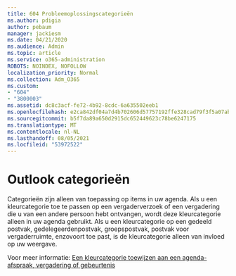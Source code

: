 ```yaml
---
title: 604 Probleemoplossingscategorieën
ms.author: pdigia
author: pebaum
manager: jackiesm
ms.date: 04/21/2020
ms.audience: Admin
ms.topic: article
ms.service: o365-administration
ROBOTS: NOINDEX, NOFOLLOW
localization_priority: Normal
ms.collection: Adm_O365
ms.custom:
- "604"
- "3800003"
ms.assetid: dc8c3acf-fe72-4b92-8cdc-6a635502eeb1
ms.openlocfilehash: e2ca842df04a7d4b702606d57757192ffe328cad79f3f5a07abc450f8ff92288
ms.sourcegitcommit: b5f7da89a650d2915dc652449623c78be6247175
ms.translationtype: MT
ms.contentlocale: nl-NL
ms.lasthandoff: 08/05/2021
ms.locfileid: "53972522"
---
```

# <a name="outlook-categories"></a>Outlook categorieën

Categorieën zijn alleen van toepassing op items in uw agenda. Als u een kleurcategorie toe te passen op een vergaderverzoek of een vergadering die u van een andere persoon hebt ontvangen, wordt deze kleurcategorie alleen in uw agenda gebruikt.  Als u een kleurcategorie op een gedeeld postvak, gedelegeerdenpostvak, groepspostvak, postvak voor vergaderruimte, enzovoort toe past, is de kleurcategorie alleen van invloed op uw weergave.

Voor meer informatie: [Een kleurcategorie toewijzen aan een agenda-afspraak, vergadering of gebeurtenis](https://support.microsoft.com/office/750596d9-707d-4412-8c0e-7fdc0fc52527)
